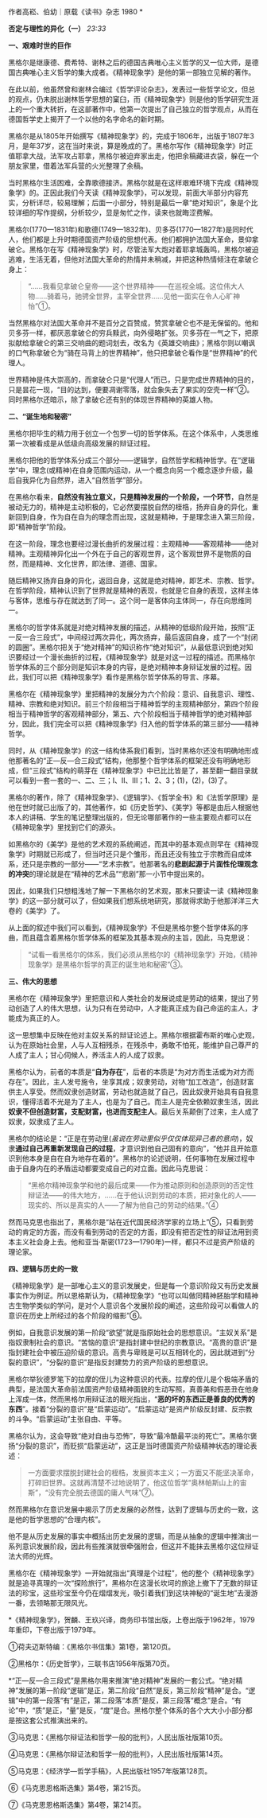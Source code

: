 作者高崧、伯幼｜原载《读书》杂志 1980 \*

**否定与理性的异化（一）** _23:33_

**一、艰难时世的巨作**

黑格尔是继康德、费希特、谢林之后的德国古典唯心主义哲学的又一位大师，是德国古典唯心主义哲学的集大成者。《精神现象学》是他的第一部独立见解的著作。

在此以前，他虽然曾和谢林合编过《哲学评论杂志》，发表过一些哲学论文，但总的观点，仍未脱出谢林哲学思想的窠臼，而《精神现象学》则是他的哲学研究生涯上的一个重大转折，在这部著作中，他第一次提出了自己独立的哲学观点，从而在德国哲学史上揭开了一个以他的名字命名的新时期。

黑格尔是从1805年开始撰写《精神现象学》的，完成于1806年，出版于1807年3月，是年37岁，这在当时来说，算是晚成的了。黑格尔写作《精神现象学》时正值耶拿大战，法军攻占耶拿，黑格尔被迫弃家出走，他把余稿藏进衣袋，躲在一个朋友家里，借着法军兵营的火光整理了余稿。

当时黑格尔生活困难，全靠歌德接济。黑格尔就是在这样艰难环境下完成《精神现象学》的。正因此我们今天读《精神现象学》，可以发现，前面大半部分内容充实，分析详尽，较易理解；后面一小部分，特别是最后一章“绝对知识”，象是个比较详细的写作提纲，分析较少，显是匆忙之作，读来也就晦涩费解。

黑格尔(1770—1831年)和歌德(1749—1832年)、贝多芬(1770—1827年)是同时代人，他们都是上升时期德国资产阶级的思想代表。他们都拥护法国大革命，景仰拿破仑。黑格尔在写《精神现象学》时，尽管法军大炮对着耶拿城轰鸣，黑格尔被迫逃难，生活无着，但他对法国大革命的热情并未稍减，并把这种热情倾注在拿破仑身上：

> “……我看见拿破仑皇帝——这个世界精神——在巡视全城。这位伟大人物……骑着马，驰骋全世界，主宰全世界……见他一面实在令人心旷神怡”①。

当然黑格尔对法国大革命并不是百分之百赞成，赞赏拿破仑也不是无保留的。他和贝多芬一样，都厌恶拿破仑的穷兵黩武，向外侵略扩张。贝多芬在一气之下，把原拟献给拿破仑的第三交响曲的题词划去，改名为《英雄交响曲》；黑格尔则以嘲讽的口气称拿破仑为“骑在马背上的世界精神”，他只把拿破仑看作是“世界精神”的代理人。

世界精神是伟大崇高的，而拿破仑只是“代理人”而已，只是完成世界精神的目的，只是昙花一现，“目的达到，便要凋谢零落，就会象失去了果实的空壳一样”②。同时黑格尔还暗示，除了拿破仑还有别的体现世界精神的英雄人物。

**二、“诞生地和秘密”**

黑格尔把毕生的精力用于创立一个包罗一切的哲学体系。在这个体系中，人类思维第一次被看成是从低级向高级发展的辩证过程。

黑格尔把他的哲学体系分成三个部分——逻辑学，自然哲学和精神哲学。在“逻辑学”中，理念(或精神)在自身范围内运动，从一个概念向另一个概念逐步升级，最后自我异化为自然界，进入“自然哲学”部分。

在黑格尔看来，**自然没有独立意义，只是精神发展的一个阶段，一个环节**，自然是被动无力的，精神是主动积极的，它必然要摆脱自然的桎梏，扬弃自身的异化，重新回到自身，作为自在自为的理念而出现，这就是精神，于是理念进入第三阶段，即“精神哲学”阶段。

在这一阶段，理念也要经过漫长曲折的发展过程：主观精神——客观精神——绝对精神。主观精神异化出一个外在于自己的客观世界，这个客观世界不是物质的自然，而是精神、文化世界，即法律、道德、国家。

随后精神又扬弃自身的异化，返回自身，这就是绝对精神，即艺术、宗教、哲学。在哲学阶段，精神认识到了世界就是精神的表现，也就是它自身的表现，这样主体与客体，思维与存在就达到了同一。这个同一是客体向主体同一，存在向思维同一。

黑格尔的哲学体系就是对绝对精神发展的描述，从精神的低级阶段开始，按照“正一反一合三段式”，中间经过两次异化，两次扬弃，最后返回自身，成了一个“封闭的圆圈”。黑格尔把关于“绝对精神”的知识称作“绝对知识”，从最低意识到绝对知识要经过一个漫长曲折的过程，《精神现象学》就是对这一过程的描述。而黑格尔哲学体系的三个部分则是知识本身的内容，是绝对精神本身辩证发展的过程。因此，我们可以把《精神现象学》看作是黑格尔哲学体系的导言、序幕。

黑格尔在《精神现象学》里把精神的发展分为六个阶段：意识、自我意识、理性、精神、宗教和绝对知识。前三个阶段相当于精神哲学的主观精神部分，第四个阶段相当于精神哲学的客观精神部分，第五、六个阶段相当于精神哲学的绝对精神部分，因此，我们完全可以把《精神现象学》归入他的哲学体系的第三部分——精神哲学。

同时，从《精神现象学》的这一结构体系我们看到，当时黑格尔还没有明确地形成他那著名的“正—反—合三段式”结构，他那整个哲学体系的框架还没有明确地形成，但“三段式”结构的萌芽在《精神现象学》中已比比皆是了，甚至翻一翻目录就可以看到一套一套的一、二、三；Ⅰ、Ⅱ、Ⅲ；1、2、3；(1)，(2)，(3)了。

黑格尔的著作，除了《精神现象学》、《逻辑学》、《哲学全书》和《法哲学原理》是他在世时就已出版了的，其他著作，如《历史哲学》、《美学》等都是由后人根据他本人的讲稿、学生的笔记整理出版的，但无论哪部著作的一些主要观点都可以在《精神现象学》里找到它们的源头。

如黑格尔的《美学》是他的艺术观的系统阐述，而其中的基本观点则早在《精神现象学》时期就已形成了，但当时还只是个雏形，而且还没有独立于宗教而自成体系，还只是宗教的一部分——“艺术宗教”。他那著名的**悲剧起源于片面性伦理观念的冲突**的理论就是在“精神的艺术品”“悲剧”那一小节中提出来的。

因此，如果我们只想粗浅地了解一下黑格尔的艺术观，那末只要读一读《精神现象学》的这一部分就可以了，但如果我们想系统地研究，那就得求助于他那洋洋三大卷的《美学》了。

从上面的叙述中我们可以看到，《精神现象学》不但是黑格尔整个哲学体系的序曲，而且蕴含着黑格尔哲学体系的框架及其基本观点的主旨，因此，马克思说：

> “试看一看黑格尔的体系，我们必须从黑格尔的《精神现象学》开始，《精神现象学》是黑格尔哲学的真正的诞生地和秘密”③。

**三、伟大的思想**

黑格尔在《精神现象学》里把意识和人类社会的发展说成是劳动的结果，提出了劳动创造了人的伟大思想，认为只有在劳动中，人才能真正成为自己命运的主人，才能成为真正的人。

这一思想集中反映在他对主奴关系的辩证论述上。黑格尔根据霍布斯的唯心史观，认为在原始社会里，人与人互相残杀，在残杀中，勇敢不怕死，能维护自己尊严的人成了主人；甘心伺候人，养活主人的人成了奴隶。

黑格尔认为，前者的本质是“**自为存在**”，后者的本质是“为对方而生活或为对方而存在”。因此，主人发号施令，坐享其成；奴隶劳动，对物“加工改造”，创造财富供主人享受。然而奴隶创造财富，劳动也就造就了自己，因此奴隶开始具有自我意识，懂得活着不光是为了主人，也是为了自己。而主人是完全依赖奴隶生活，因此**奴隶不但创造财富，支配财富，也进而支配主人**。最后关系颠倒了过来，主人成了奴隶，奴隶成了主人。

黑格尔的结论是：“正是在劳动里(_虽说在劳动里似乎仅仅体现异己者的意向_)，奴隶**通过自己再重新发现自己的过程**，才意识到他自己固有的意向”，“他并且开始意识到他本身是自在自为地存在着的”。黑格尔的论述说明，任何事物在发展过程中由于自身内在的矛盾运动都要变成自己的对立面。因此马克思说：

> “黑格尔精神现象学和他的最后成果——作为推动原则和创造原则的否定性辩证法——的伟大地方，……在于他认识到劳动的本质，把对象化的人——现实的、所以是真实的人——了解为他自己的劳动的结果。”④

然而马克思也指出了，黑格尔是“站在近代国民经济学家的立场上”⑤，只看到劳动的肯定的方面，而没有看到劳动的否定的方面，即没有把否定性的辩证法用到资本主义社会身上去。他和亚当·斯密(1723—1790年)一样，都只不过是资产阶级的理论家。

**四、逻辑与历史的一致**

《精神现象学》是一部唯心主义的意识发展史，但是每一个意识阶段又有历史发展事实作为例证。所以恩格斯认为，《精神现象学》“也可以叫做同精神胚胎学和精神古生物学类似的学问，是对个人意识各个发展阶段的阐述，这些阶段可以看做人的意识在历史上所经过的各个阶段的缩影”⑥。

例如，自我意识发展的第一阶段“欲望”就是指原始社会的思想意识。“主奴关系”是指奴隶制社会的意识。“苦恼的意识”是指封建中世纪的宗教意识。“高贵的意识”是指封建社会中被压迫阶级的意识。高贵与卑贱是可以互相转化的，因此就进到“分裂的意识”，“分裂的意识”是指反封建势力的资产阶级的思想意识。

黑格尔举狄德罗笔下的拉摩的侄儿为这种意识的代表。拉摩的侄儿是个极端矛盾的典型，是法国大革命前法国资产阶级精神面貌的生动写照，真善美和假恶丑在他身上浑成一体，然而黑格尔用辩证法的眼光指出，“**恶的坏的东西正是善良的优秀的东西**”。接着“分裂的意识”是“启蒙运动”。“启蒙运动”是资产阶级反封建、反宗教的斗争。“启蒙运动”主张自由、平等。

黑格尔认为，这会导致“绝对自由与恐怖”，导致“最冷酷最平淡的死亡”。黑格尔褒扬“分裂的意识”，而贬损“启蒙运动”，这正是当时德国资产阶级精神状态的理论表述：

> 一方面要求摆脱封建社会的桎梏，发展资本主义；一方面又不能坚决革命，打碎旧世界。这就再清楚不过地说明了，他这位哲学“奥林帕斯山上的宙斯”，“没有完全脱去德国的庸人气味”⑦。

然而黑格尔在意识发展中揭示了历史发展的必然性，达到了逻辑与历史的一致，这是他的哲学思想的“合理内核”。

他不是从历史发展的事实中概括出历史发展的逻辑，而是从抽象的逻辑中推演出一系列意识发展阶段，因此有些推演就很牵强附会，但这并不能抹去黑格尔这位辩证法大师的光辉。

黑格尔在《精神现象学》一开始就指出“真理是个过程”，他的整个《精神现象学》就是追寻真理的一次“探险旅行”，黑格尔在这漫长坎坷的旅途上撤下了无数的辩证法的珍宝，这些珍宝至今仍在熠熠发光，吸引着我们到这块神秘的“诞生地”去漫游一番，去领略那无限风光。

\*《精神现象学》，贺麟、王玖兴译，商务印书馆出版，上卷出版于1962年，1979年重印，下卷出版于1979年。

①荷夫迈斯特编：《黑格尔书信集》第1卷，第120页。

②黑格尔：《历史哲学》，三联书店1956年版第70页。

\*“正—反—合三段式”是黑格尔用来推演“绝对精神”发展的一套公式。“绝对精神”发展的第一阶段“逻辑”是正，第二阶段“自然”是反，第三阶段“精神”是合。“逻辑”中的第一段落“有”是正，第二段落“本质”是反，第三段落“概念”是合。“有论”中，“质”是正，“量”是反，“度”是合。黑格尔整个体系的各个大大小小部分都是按这套公式推演出来的。

③马克思：《黑格尔辩证法和哲学一般的批判》，人民出版社版第10页。

④马克思：《黑格尔辩证法和哲学一般的批判》，人民出版社版第14页。

⑤马克思：《经济学—哲学手稿》，人民出版社1957年版第128页。

⑥《马克思恩格斯选集》第4卷，第215页。

⑦《马克思恩格斯选集》第4卷，第214页。